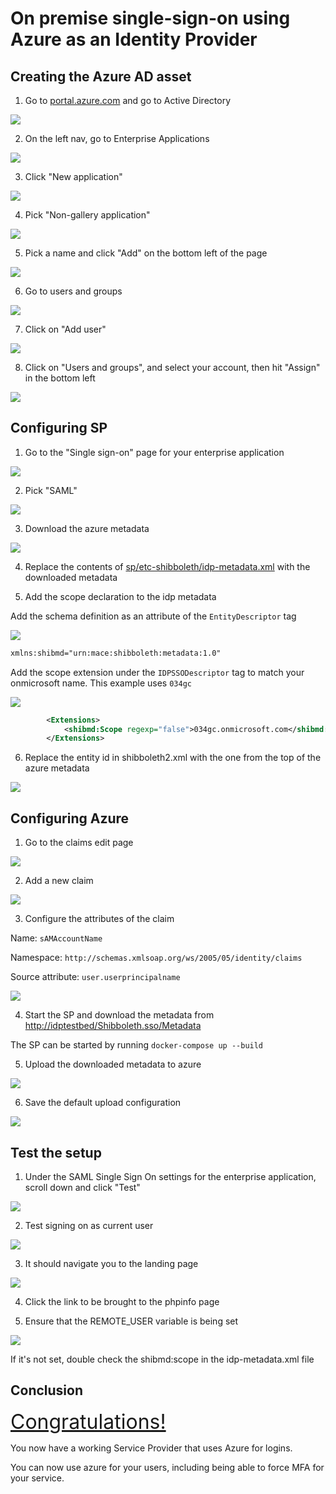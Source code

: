 # On premise single-sign-on using Azure as an Identity Provider

## Creating the Azure AD asset

1. Go to [portal.azure.com](https://portal.azure.com/#allservices) and go to Active Directory

![](./assets/firefox_9UthQ3XBwu.png)

2. On the left nav, go to Enterprise Applications

![](./assets/firefox_T3tRel0OTb.png)

3. Click "New application"

![](./assets/firefox_CwFbMiSC7K.png)


4. Pick "Non-gallery application"

![](./assets/firefox_bgcWkywgB4.png)

5. Pick a name and click "Add" on the bottom left of the page

![](./assets/firefox_CDGWutRTqb.png)

6. Go to users and groups

![](./assets/firefox_qqVk1pstUv.png)

7. Click on "Add user"

![](./assets/firefox_MLsVGetfTZ.png)

8. Click on "Users and groups", and select your account, then hit "Assign" in the bottom left

![](./assets/firefox_dM02qR4Eiy.png)

## Configuring SP

1. Go to the "Single sign-on" page for your enterprise application

![](./assets/firefox_uNlwmCma8i.png)


2. Pick "SAML"

![](./assets/firefox_ikpPVqNW7Z.png)

3. Download the azure metadata

![](./assets/firefox_IF5QG8TfHJ.png)

4. Replace the contents of [sp/etc-shibboleth/idp-metadata.xml](../sp/etc-shibboleth-idp.metadata.xml) with the downloaded metadata

5. Add the scope declaration to the idp metadata

Add the schema definition as an attribute of the `EntityDescriptor` tag

![](./assets/Code_-_Insiders_YmtacwnJ3Q.png)

```xml
xmlns:shibmd="urn:mace:shibboleth:metadata:1.0"
```

Add the scope extension under the `IDPSSODescriptor` tag to match your onmicrosoft name. This example uses `034gc`

![](./assets/Code_-_Insiders_Msj2W91vkG.png)

```xml
		<Extensions>
			<shibmd:Scope regexp="false">034gc.onmicrosoft.com</shibmd:Scope>
		</Extensions>
```

6. Replace the entity id in shibboleth2.xml with the one from the top of the azure metadata

![](./assets/Code_-_Insiders_mUNftJivLx.png)

## Configuring Azure

1. Go to the claims edit page

![](./assets/firefox_kDNnSrp0VL.png)

2. Add a new claim

![](./assets/firefox_h06GOcQIwm.png)

3. Configure the attributes of the claim

Name: `sAMAccountName`

Namespace: `http://schemas.xmlsoap.org/ws/2005/05/identity/claims`

Source attribute: `user.userprincipalname`

![](./assets/firefox_UXVmUdj7UR.png)

4. Start the SP and download the metadata from [http://idptestbed/Shibboleth.sso/Metadata](http://idptestbed/Shibboleth.sso/Metadata)

The SP can be started by running `docker-compose up --build`

5. Upload the downloaded metadata to azure

![](./assets/firefox_YOkGNPlx7y.png)

6. Save the default upload configuration

![](./assets/firefox_NZED5jERUH.png)

## Test the setup

1. Under the SAML Single Sign On settings for the enterprise application, scroll down and click "Test"

![](./assets/firefox_X3nNqWdr8c.png)

2. Test signing on as current user

![](./assets/firefox_kpBleHlknc.png)

3. It should navigate you to the landing page

![](./assets/firefox_sxsFul73eh.png)

4. Click the link to be brought to the phpinfo page

5. Ensure that the REMOTE_USER variable is being set

![](./assets/firefox_qDHJxYBH2q.png)

If it's not set, double check the shibmd:scope in the idp-metadata.xml file

## Conclusion

<span style="font-size:32px;text-decoration:underline;">Congratulations!</span>

You now have a working Service Provider that uses Azure for logins.

You can now use azure for your users, including being able to force MFA for your service.